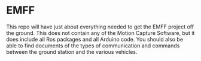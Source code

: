 # EMFF
This repo will have just about everything needed to get the EMFF project off the ground. This does not contain any of the Motion
Capture Software, but it does include all Ros packages and all Arduino code. You should also be able to find documents of the
types of communication and commands between the ground station and the various vehicles.
